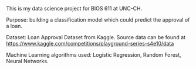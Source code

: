 This is my data science project for BIOS 611 at UNC-CH. 

Purpose: building a classification model which could predict the approval of a loan.

Dataset: Loan Approval Dataset from Kaggle. Source data can be found at https://www.kaggle.com/competitions/playground-series-s4e10/data

Machine Learning algorithms used: Logistic Regression, Random Forest, Neural Networks.